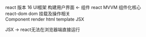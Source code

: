 react 版本 16 UI框架 构建用户界面   <- 组件
react MVVM 组件化核心  
react-dom dom 挂载及操作相关  
Component render html template JSX  

JSX -> react无法在浏览器端直接运行
